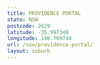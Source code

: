 ```yaml
---
title: PROVIDENCE PORTAL
state: NSW
postcode: 2629
latitude: -35.997349
longitude: 148.769744
url: /nsw/providence-portal/
layout: suburb
---
```

